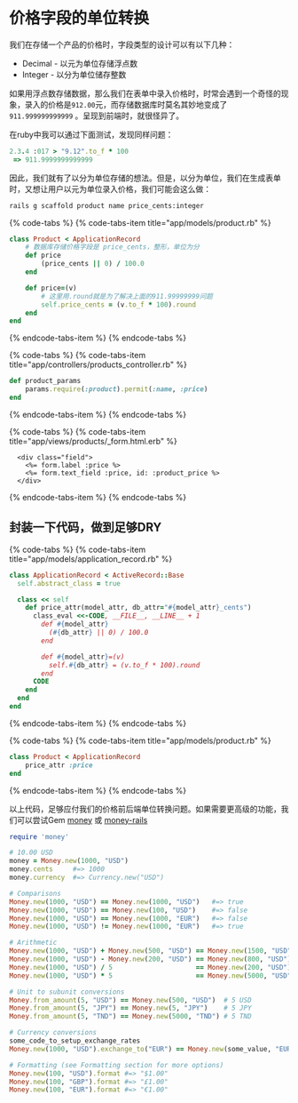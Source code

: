 # 价格字段的单位转换

我们在存储一个产品的价格时，字段类型的设计可以有以下几种：

* Decimal - 以元为单位存储浮点数
* Integer - 以分为单位储存整数

如果用浮点数存储数据，那么我们在表单中录入价格时，时常会遇到一个奇怪的现象，录入的价格是`912.00`元，而存储数据库时莫名其妙地变成了`911.999999999999` 。呈现到前端时，就很怪异了。

在ruby中我可以通过下面测试，发现同样问题：

```ruby
2.3.4 :017 > "9.12".to_f * 100
 => 911.9999999999999
```

因此，我们就有了以分为单位存储的想法。但是，以分为单位，我们在生成表单时，又想让用户以元为单位录入价格，我们可能会这么做：

```bash
rails g scaffold product name price_cents:integer
```

{% code-tabs %}
{% code-tabs-item title="app/models/product.rb" %}
```ruby
class Product < ApplicationRecord
    # 数据库存储价格字段是 price_cents，整形，单位为分
    def price
        (price_cents || 0) / 100.0
    end

    def price=(v)
        # 这里用.round就是为了解决上面的911.99999999问题
        self.price_cents = (v.to_f * 100).round
    end
end
```
{% endcode-tabs-item %}
{% endcode-tabs %}

{% code-tabs %}
{% code-tabs-item title="app/controllers/products\_controller.rb" %}
```ruby
def product_params
    params.require(:product).permit(:name, :price)
end
```
{% endcode-tabs-item %}
{% endcode-tabs %}

{% code-tabs %}
{% code-tabs-item title="app/views/products/\_form.html.erb" %}
```markup
  <div class="field">
    <%= form.label :price %>
    <%= form.text_field :price, id: :product_price %>
  </div>
```
{% endcode-tabs-item %}
{% endcode-tabs %}

## 封装一下代码，做到足够DRY

{% code-tabs %}
{% code-tabs-item title="app/models/application\_record.rb" %}
```ruby
class ApplicationRecord < ActiveRecord::Base
  self.abstract_class = true

  class << self
    def price_attr(model_attr, db_attr="#{model_attr}_cents")
      class_eval <<-CODE, __FILE__, __LINE__ + 1
        def #{model_attr}
          (#{db_attr} || 0) / 100.0
        end

        def #{model_attr}=(v)
          self.#{db_attr} = (v.to_f * 100).round
        end
      CODE
    end
  end
end
```
{% endcode-tabs-item %}
{% endcode-tabs %}

{% code-tabs %}
{% code-tabs-item title="app/models/product.rb" %}
```ruby
class Product < ApplicationRecord
    price_attr :price
end
```
{% endcode-tabs-item %}
{% endcode-tabs %}

以上代码，足够应付我们的价格前后端单位转换问题。如果需要更高级的功能，我们可以尝试Gem [money](https://github.com/RubyMoney/money) 或 [money-rails](https://github.com/RubyMoney/money-rails)

```ruby
require 'money'

# 10.00 USD
money = Money.new(1000, "USD")
money.cents     #=> 1000
money.currency  #=> Currency.new("USD")

# Comparisons
Money.new(1000, "USD") == Money.new(1000, "USD")   #=> true
Money.new(1000, "USD") == Money.new(100, "USD")    #=> false
Money.new(1000, "USD") == Money.new(1000, "EUR")   #=> false
Money.new(1000, "USD") != Money.new(1000, "EUR")   #=> true

# Arithmetic
Money.new(1000, "USD") + Money.new(500, "USD") == Money.new(1500, "USD")
Money.new(1000, "USD") - Money.new(200, "USD") == Money.new(800, "USD")
Money.new(1000, "USD") / 5                     == Money.new(200, "USD")
Money.new(1000, "USD") * 5                     == Money.new(5000, "USD")

# Unit to subunit conversions
Money.from_amount(5, "USD") == Money.new(500, "USD")  # 5 USD
Money.from_amount(5, "JPY") == Money.new(5, "JPY")    # 5 JPY
Money.from_amount(5, "TND") == Money.new(5000, "TND") # 5 TND

# Currency conversions
some_code_to_setup_exchange_rates
Money.new(1000, "USD").exchange_to("EUR") == Money.new(some_value, "EUR")

# Formatting (see Formatting section for more options)
Money.new(100, "USD").format #=> "$1.00"
Money.new(100, "GBP").format #=> "£1.00"
Money.new(100, "EUR").format #=> "€1.00"
```




